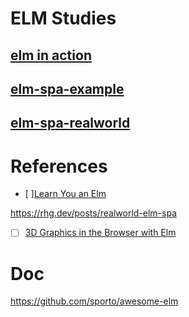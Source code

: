 # ELM Studies

## [elm in action](elm-in-action)

## [elm-spa-example](elm-spa-example)

## [elm-spa-realworld](elm-spa-realworld)

# References

- [ ][Learn You an Elm](https://learnyouanelm.github.io)

https://rhg.dev/posts/realworld-elm-spa

- [ ] [3D Graphics in the Browser with Elm](https://lucamug.medium.com/3d-graphics-in-the-browser-with-elm-bf00d9beba58)

# Doc

https://github.com/sporto/awesome-elm

